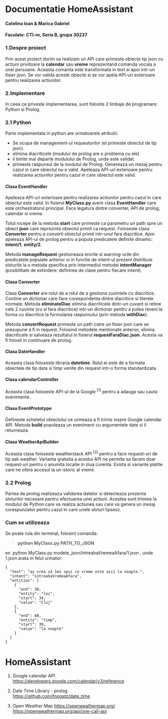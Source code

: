 # Documentatie HomeAssistant
#### Catelina Ioan & Marica Gabriel
#### Faculate: CTI-ro, Seria B, grupa 30237

### 1.Despre proiect
Prin acest proiect dorim sa realizam un API care primeste obiecte tip json cu actiuni privitoare la **calendar** sau **vreme** reprezentand comanda vocala a unei persoane. Aceasta comanta este transformata in text si apoi intr-un fisier json. Se vor valida aceste obiecte si se vor apela API-uri exterioare pentru realizarea actiunilor.

### 2.Implementare
In ceea ce priveste implementarea, sunt folosite 2 limbaje de programare: Python si Prolog.

### 2.1 Python
Parte implementata in python are urmatoarele atributii:
* Se ocupa de management-ul requesturilor (el primeste obiectul de tip json).
* elimina diacriticele (modului de prolog are o problema cu ele)
* il timite mai departe modulului de Prolog, unde este validat.
* primeste raspunsul de la modulul de Prolog. Genereaza un mesaj pentru cazul in care obiectul nu e valid. Apeleaza API-uri exterioare pentru realizarea actiunilor pentru cazul in care obiectul este valid.

#### Clasa EventHandler

Apeleaza API-uri exterioare pentru realizarea actiunilor pentru cazul in care obiectul este valid.
In fisierul **MyClass.py** avem clasa **EventHandler** care este orchestratorul principal. Face legatura dintre converter, API de prolog, calendar si vreme.

Totul incepe de la metoda **start** care primeste ca parametru un path spre un obiect **json** care reprezinta obiectul primit ca request. Foloseste clasa **Converter** pentru a converti obiectul primit intr-unul fara diacritice. Apoi apeleaza API-ul de prolog pentru a popula predicatele definite dinamic: **intent/1**, **entity/2**.

Metoda **manageRequest** gestioneaza erorile si warning-urile din predicatele populate anterior si in functie de intent-ul prezent distribuie sloturile la o metoda specifica prin intermediul metodei **intentManager** (posibilitate de extindere: definirea de clase pentru fiecare intent).

#### Clasa Converter
Clasa **Converter** are rolul de a rolul de a gestiona cuvintele cu diacritice. Contine un dictionar care face corespondenta dintre diacritice si literele normale. Metoda **eliminateDiac** elimina diacriticele dintr-un cuvant si retine cele 2 cuvinte (cu si fara diacritice) intr-un dictionar pentru a putea reveni la forma cu diacritice la formularea raspunsului (prin metoda **withDiac**).

 Metoda **convertRequest** primeste un path catre un fisier json care se presupune a fi in request. Folosind metodele mentionate anterior, elinina diacriticele si salveaza rezultatul in fisierul **requestFaraDiac.json**. Acesta va fi folosit in continuare de prolog.

#### Clasa DateHandler

Aceasta clasa foloseste libraria **datetime**. Rolul ei este de a formata obiectele de tip data si timp venite din request intr-o forma standardizata.

#### Clasa calendarController

Aceasta clasa foloseste API-ul de la Google <sup>[1]</sup> pentru a adauga sau cauta evenimente.

#### Clasa EventPrototype

Defineste scheletul obiectului ce urmeaza a fi trimis inspre Google calendar API. Metoda **build** populeaza un eveniment cu argumentele date si il returneaza.

#### Clasa WeatherApiBuilder

Aceasta clasa foloseste weatherstack API <sup>[3]</sup> pentru a face request-uri de tip ask weather. Varianta gratuita a acestui API ne permite sa facem doar request-uri pentru o anumita locatie in ziua curenta. Exista si variante platite care ne ofera accesul la un istoric al vremii.

### 2.2 Prolog
Partea de prolog realizeaza validarea datelor si detecteaza prezenta sloturilor necesare pentru efectuarea unei actiuni. Acestea sunt trimise la modulul de Python care va realiza actiunea sau care va genera un mesaj corespunzator pentru cazul in care unele sloturi lipsesc.

### Cum se utilizeaza
Se poate rula din terminal, folosint comanda:
> **python MyClass.py PATH_TO_JSON**

ex: python MyClass.py modele_json/intreabaVremeaAfara/1.json , unde 1.json arata in felul urmator:
```
{
  "text": "aș vrea să îmi spui ce vreme este aici la noapte.",
  "intent": "intreabaVremeaAfara",
  "entities": [
    {
      "end": 38,
      "entity": "loc",
      "start": 34,
      "value": "Cluj"
    },
    {
      "end": 48,
      "entity": "timp",
      "start": 39,
      "value": "la noapte"
    }
  ]
}
```

# HomeAssistant

1. Google calendar API
https://developers.google.com/calendar/v3/reference

2. Date Time Library - prolog<br>
https://github.com/fnogatz/date_time

3. Open Weather Map
https://openweathermap.org/
https://openweathermap.org/api/one-call-api
